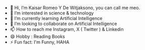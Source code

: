 - 👋 Hi, I’m Kaisar Romeo Y De Witjaksono, you can call me meo.
- 👀 I’m interested in science & technology
- 🌱 I’m currently learning Artificial Intelligence
- 💞️ I’m looking to collaborate on Artificial Intelligence
- 📫 How to reach me Instagram, X ( Twitter ) & Linkedin
- 😄 Hobby : Reading Books
- ⚡ Fun fact: I'm Funny, HAHA

<!---
kaisarrmeoyntsnro/kaisarrmeoyntsnro is a ✨ funny ✨ repository because its `about-me.md` (this file) appears on your GitHub profile.
You can click the Preview link to take a look at your changes.
--->
